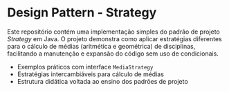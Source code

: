 # Design Pattern - Strategy

Este repositório contém uma implementação simples do padrão de projeto *Strategy* em Java. O projeto demonstra como aplicar estratégias diferentes para o cálculo de médias (aritmética e geométrica) de disciplinas, facilitando a manutenção e expansão do código sem uso de condicionais.

- Exemplos práticos com interface `MediaStrategy`
- Estratégias intercambiáveis para cálculo de médias
- Estrutura didática voltada ao ensino dos padrões de projeto
